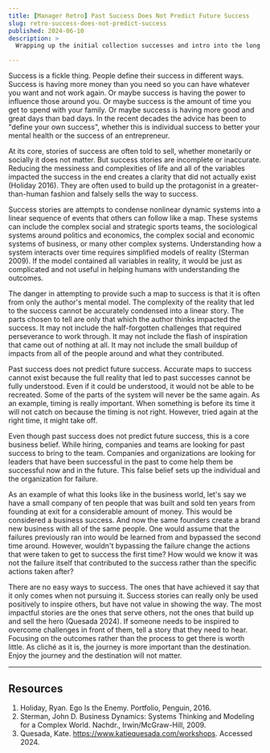 ```yaml
---
title: [Manager Retro] Past Success Does Not Predict Future Success
slug: retro-success-does-not-predict-success
published: 2024-06-10
description: >
  Wrapping up the initial collection successes and intro into the long list of failures and lessons.

---
```


Success is a fickle thing. People define their success in different ways. Success is having more
money than you need so you can have whatever you want and not work again. Or maybe success is having
the power to influence those around you. Or maybe success is the amount of time you get to spend
with your family. Or maybe success is having more good and great days than bad days. In the recent
decades the advice has been to "define your own success", whether this is individual success to
better your mental health or the success of an entrepreneur. 

At its core, stories of success are often told to sell, whether monetarily or socially it does not
matter. But success stories are incomplete or inaccurate. Reducing the messiness and complexities of
life and all of the variables impacted the success in the end creates a clarity that did not
actually exist (Holiday 2016). They are often used to build up the protagonist in a
greater-than-human fashion and falsely sells the way to success.

Success stories are attempts to condense nonlinear dynamic systems into a linear sequence of events
that others can follow like a map. These systems can include the complex social and strategic sports
teams, the sociological systems around politics and economics, the complex social and economic
systems of business, or many other complex systems. Understanding how a system interacts over time
requires simplified models of reality (Sterman 2009). If the model contained all variables in
reality, it would be just as complicated and not useful in helping humans with understanding the
outcomes.

The danger in attempting to provide such a map to success is that it is often from only the author's
mental model. The complexity of the reality that led to the success cannot be accurately condensed
into a linear story. The parts chosen to tell are only that which the author thinks impacted the
success. It may not include the half-forgotten challenges that required perseverance to work
through. It may not include the flash of inspiration that came out of nothing at all. It may not
include the small buildup of impacts from all of the people around and what they contributed.

Past success does not predict future success. Accurate maps to success cannot exist because the full
reality that led to past successes cannot be fully understood. Even if it could be understood, it
would not be able to be recreated. Some of the parts of the system will never be the same again. As
an example, timing is really important. When something is before its time it will not catch on
because the timing is not right. However, tried again at the right time, it might take off.

Even though past success does not predict future success, this is a core business belief. While
hiring, companies and teams are looking for past success to bring to the team. Companies and
organizations are looking for leaders that have been successful in the past to come help them be
successful now and in the future. This false belief sets up the individual and the organization for
failure. 

As an example of what this looks like in the business world, let's say we have a small company of
ten people that was built and sold ten years from founding at exit for a considerable amount of
money. This would be considered a business success. And now the same founders create a brand new
business with all of the same people. One would assume that the failures previously ran into would
be learned from and bypassed the second time around. However, wouldn't bypassing the failure change
the actions that were taken to get to success the first time? How would we know it was not the
failure itself that contributed to the success rather than the specific actions taken after?

There are no easy ways to success. The ones that have achieved it say that it only comes when not
pursuing it.  Success stories can really only be used positively to inspire others, but have not
value in showing the way. The most impactful stories are the ones that serve others, not the ones
that build up and sell the hero (Quesada 2024). If someone needs to be inspired to overcome
challenges in front of them, tell a story that they need to hear. Focusing on the outcomes rather
than the process to get there is worth little. As cliché as it is, the journey is more important
than the destination. Enjoy the journey and the destination will not matter. 


---

## Resources

1. Holiday, Ryan. Ego Is the Enemy. Portfolio, Penguin, 2016.
2. Sterman, John D. Business Dynamics: Systems Thinking and Modeling for a Complex World. Nachdr., Irwin/McGraw-Hill, 2009.
3. Quesada, Kate. https://www.katiequesada.com/workshops. Accessed 2024.

